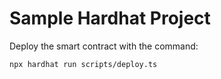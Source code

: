 # Sample Hardhat Project

Deploy the smart contract with the command:
```shell
npx hardhat run scripts/deploy.ts
```
